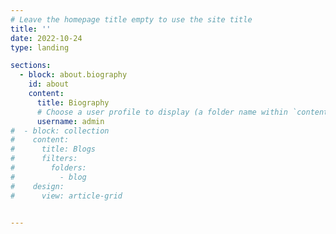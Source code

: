 ```yaml
---
# Leave the homepage title empty to use the site title
title: ''
date: 2022-10-24
type: landing

sections:
  - block: about.biography
    id: about
    content:
      title: Biography
      # Choose a user profile to display (a folder name within `content/authors/`)
      username: admin
#  - block: collection
#    content:
#      title: Blogs
#      filters:
#        folders:
#          - blog
#    design:
#      view: article-grid


---
```

